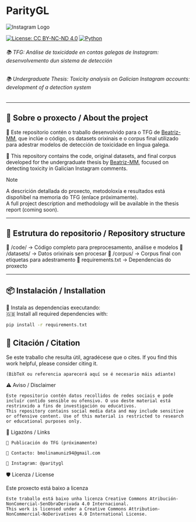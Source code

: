 # ParityGL

![Instagram Logo](https://github.com/Beatriz-MM/ParityGL/assets/paritygl-logo.jpeg)

[![License: CC BY-NC-ND 4.0](https://img.shields.io/badge/License-CC%20BY--NC--ND%204.0-lightgrey.svg)](https://creativecommons.org/licenses/by-nc-nd/4.0/)
[![Python](https://img.shields.io/badge/Python-3.10-blue)](https://www.python.org/downloads/release/python-310/)

###### 📚 _TFG: Análise de toxicidade en contas galegas de Instagram: desenvolvemento dun sistema de detección_  
###### 📚 _Undergraduate Thesis: Toxicity analysis on Galician Instagram accounts: development of a detection system_

---

## :octopus: Sobre o proxecto / About the project

🧪 Este repositorio contén o traballo desenvolvido para o TFG de [Beatriz-MM](https://github.com/Beatriz-MM), que inclúe o código, os datasets orixinais e o corpus final utilizado para adestrar modelos de detección de toxicidade en lingua galega.

🧪 This repository contains the code, original datasets, and final corpus developed for the undergraduate thesis by [Beatriz-MM](https://github.com/Beatriz-MM), focused on detecting toxicity in Galician Instagram comments.

> [!NOTE]
> A descrición detallada do proxecto, metodoloxía e resultados está dispoñíbel na memoria do TFG (enlace próximamente).  
> A full project description and methodology will be available in the thesis report (coming soon).

---

## 📂 Estrutura do repositorio / Repository structure


📁 /code/ → Código completo para preprocesamento, análise e modelos
📁 /datasets/ → Datos orixinais sen procesar
📁 /corpus/ → Corpus final con etiquetas para adestramento
📄 requirements.txt → Dependencias do proxecto


---

## 📦 Instalación / Installation

:octopus: Instala as dependencias executando:  
:gb: Install all required dependencies with:

```bash
pip install -r requirements.txt
```

## 💬 Citación / Citation

Se este traballo che resulta útil, agradécese que o cites.
If you find this work helpful, please consider citing it.

    (BibTeX ou referencia aparecerá aquí se é necesario máis adiante)

⚠️ Aviso / Disclaimer

    Este repositorio contén datos recollidos de redes sociais e pode incluír contido sensible ou ofensivo. O uso deste material está restrinxido a fins de investigación ou educativos.
    This repository contains social media data and may include sensitive or offensive content. Use of this material is restricted to research or educational purposes only.

🔗 Ligazóns / Links

    📄 Publicación do TFG (próximamente)

    📧 Contacto: bmolinamuniz94@gmail.com

    📸 Instagram: @paritygl

🛡️ Licenza / License

Este proxecto está baixo a licenza

    Este traballo está baixo unha licenza Creative Commons Atribución-NonComercial-SenObraDerivada 4.0 Internacional.
    This work is licensed under a Creative Commons Attribution-NonCommercial-NoDerivatives 4.0 International License.



